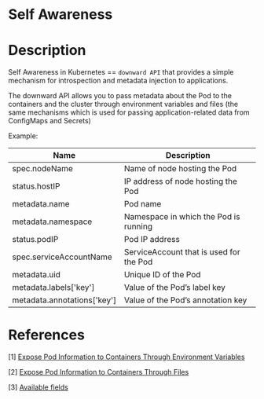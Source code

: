 # Self Awareness

# Description

Self Awareness in Kubernetes == `downward API` that provides a simple mechanism for introspection and metadata injection to applications.

The downward API allows you to pass metadata about the Pod to the containers and the cluster through 
environment variables and files (the same mechanisms which is used for passing application-related data from ConfigMaps and Secrets)

Example:

| Name                        | Description                             |
|-----------------------------|-----------------------------------------|
| spec.nodeName               | Name of node hosting the Pod            |
| status.hostIP               | IP address of node hosting the Pod      |
| metadata.name               | Pod name                                |
| metadata.namespace          | Namespace in which the Pod is running   |
| status.podIP                | Pod IP address                          |
| spec.serviceAccountName     | ServiceAccount that is used for the Pod |
| metadata.uid                | Unique ID of the Pod                    |
| metadata.labels['key']      | Value of the Pod’s label key            |
| metadata.annotations['key'] | Value of the Pod’s annotation key       |

# References

[1] [Expose Pod Information to Containers Through Environment Variables](https://kubernetes.io/docs/tasks/inject-data-application/environment-variable-expose-pod-information/)

[2] [Expose Pod Information to Containers Through Files](https://kubernetes.io/docs/tasks/inject-data-application/downward-api-volume-expose-pod-information/)

[3] [Available fields](https://kubernetes.io/docs/concepts/workloads/pods/downward-api/#available-fields)
